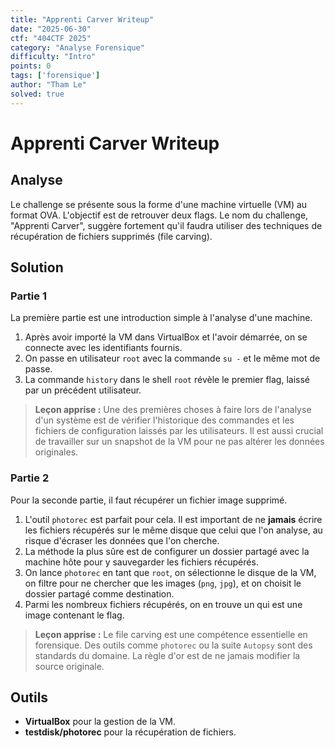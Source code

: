 ```yaml
---
title: "Apprenti Carver Writeup"
date: "2025-06-30"
ctf: "404CTF 2025"
category: "Analyse Forensique"
difficulty: "Intro"
points: 0
tags: ['forensique']
author: "Tham Le"
solved: true
---
```


# Apprenti Carver Writeup

## Analyse

Le challenge se présente sous la forme d'une machine virtuelle (VM) au format OVA. L'objectif est de retrouver deux flags. Le nom du challenge, "Apprenti Carver", suggère fortement qu'il faudra utiliser des techniques de récupération de fichiers supprimés (file carving).

## Solution

### Partie 1

La première partie est une introduction simple à l'analyse d'une machine.

1.  Après avoir importé la VM dans VirtualBox et l'avoir démarrée, on se connecte avec les identifiants fournis.
2.  On passe en utilisateur `root` avec la commande `su -` et le même mot de passe.
3.  La commande `history` dans le shell `root` révèle le premier flag, laissé par un précédent utilisateur.

> **Leçon apprise :** Une des premières choses à faire lors de l'analyse d'un système est de vérifier l'historique des commandes et les fichiers de configuration laissés par les utilisateurs. Il est aussi crucial de travailler sur un snapshot de la VM pour ne pas altérer les données originales.

### Partie 2

Pour la seconde partie, il faut récupérer un fichier image supprimé.

1.  L'outil `photorec` est parfait pour cela. Il est important de ne **jamais** écrire les fichiers récupérés sur le même disque que celui que l'on analyse, au risque d'écraser les données que l'on cherche.
2.  La méthode la plus sûre est de configurer un dossier partagé avec la machine hôte pour y sauvegarder les fichiers récupérés.
3.  On lance `photorec` en tant que `root`, on sélectionne le disque de la VM, on filtre pour ne chercher que les images (`png`, `jpg`), et on choisit le dossier partagé comme destination.
4.  Parmi les nombreux fichiers récupérés, on en trouve un qui est une image contenant le flag.

> **Leçon apprise :** Le file carving est une compétence essentielle en forensique. Des outils comme `photorec` ou la suite `Autopsy` sont des standards du domaine. La règle d'or est de ne jamais modifier la source originale.

## Outils

-   **VirtualBox** pour la gestion de la VM.
-   **testdisk/photorec** pour la récupération de fichiers.
